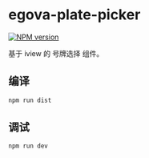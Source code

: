 # egova-plate-picker

[![NPM version](https://img.shields.io/npm/v/flagwind-echarts.svg?style=flat)](https://www.npmjs.com/package/egovaplatepicker)

基于 iview 的 号牌选择 组件。

## 编译

``` sh
npm run dist
```

## 调试

``` sh
npm run dev
```